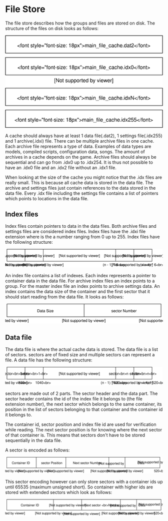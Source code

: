 # File Store

The file store describes how the groups and files are stored on disk.
The structure of the files on disk looks as follows: 

![Cache stored on disk](images/FileOverview.svg)

A cache should always have at least 1 data file(.dat2), 1 settings 
file(.idx255) and 1 archive(.idxi) file. There can be multiple 
archive files in one cache. Each archive file represents a type of
data. Examples of data types are models, compiled scripts, configuration
data, songs. The amount of archives in a cache depends on the game.
Archive files should always be sequential and can go from .idx0 up to
.idx254. It is thus not possible to have an .idx0 file and an .idx2 file
without an .idx1 file.

When looking at the size of the cache you might notice that the .idx 
files are really small. This is because all cache data is stored in the
data file. The archive and settings files just contain references
to the data stored in the data file. Every .idx file including the 
settings file contains a list of pointers which points to locations
in the data file.

## Index files

Index files contain pointers to data in the data files. Both archive
files and settings files are considered index files. Index files have
the .idxi file extension where is the a number ranging from 0 up to 255.
Index files have the following structure:

![Index File](images/IndexFile.svg)

An index file contains a list of indexes. Each index represents a pointer
to container data in the data file. For archive index files an index
points to a group. For the master index file an index points to 
archive settings data. An index contains the data size of the container
and the first sector that it should start reading from the data file.
It looks as follows:

![Index Encoding](images/Index.svg)

## Data file

The data file is where the actual cache data is stored. The data file is
a list of sectors. sectors are of fixed size and multiple sectors can
represent a file. A data file has the following structure:

![Data File](images/DataFile.svg)

sectors are made out of 2 parts. The sector header and the data part.
The sector header contains the id of the index file it belongs to
(the file extension number), the next sector which belongs to the same
container, its position in the list of sectors belonging to that 
container and the container id it belongs to.

The container id, sector position and index file id are used for
verification while reading. The next sector position is for knowing where
the next sector of that container is. This means that sectors don't have
to be stored sequentially in the data file.

A sector is encoded as follows:

![Normal sector Encoding](images/Normalsector.svg)

This sector encoding however can only store sectors with a container ids
up until 65535 (maximum unsigned short). So container with higher ids are 
stored with extended sectors which look as follows:

![Extended sector Encoding](images/Extendedsector.svg)